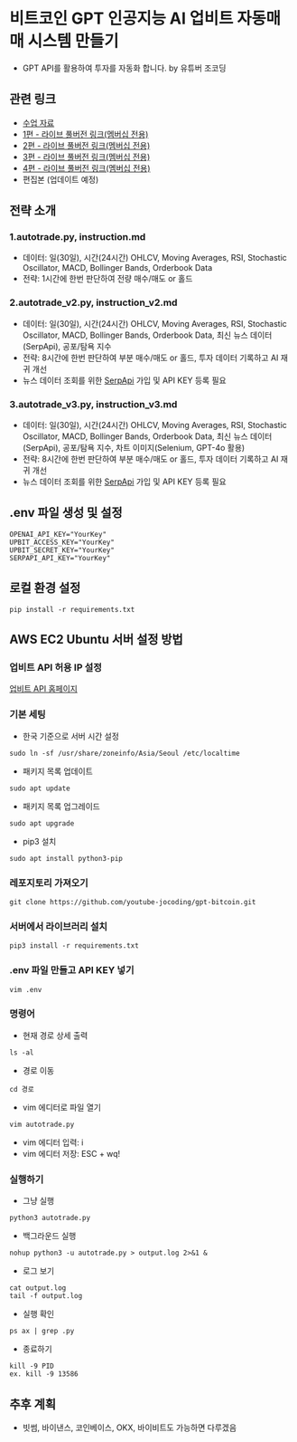 # 비트코인 GPT 인공지능 AI 업비트 자동매매 시스템 만들기
- GPT API를 활용하여 투자를 자동화 합니다. by 유튜버 조코딩

## 관련 링크
- [수업 자료](https://jocoding.net/bitcoin)
- [1편 - 라이브 풀버전 링크(멤버십 전용)](https://youtube.com/live/-7IVgjUw79s?feature=share)
- [2편 - 라이브 풀버전 링크(멤버십 전용)](https://youtube.com/live/GhZenus5rww?feature=share)
- [3편 - 라이브 풀버전 링크(멤버십 전용)](https://youtube.com/live/ORo8QAn-g74?feature=share)
- [4편 - 라이브 풀버전 링크(멤버십 전용)](https://youtube.com/live/mUTGW4MhL-8?feature=share)
- 편집본 (업데이트 예정)

## 전략 소개
### 1.autotrade.py, instruction.md
- 데이터: 일(30일), 시간(24시간) OHLCV, Moving Averages, RSI, Stochastic Oscillator, MACD, Bollinger Bands, Orderbook Data
- 전략: 1시간에 한번 판단하여 전량 매수/매도 or 홀드

### 2.autotrade_v2.py, instruction_v2.md
- 데이터: 일(30일), 시간(24시간) OHLCV, Moving Averages, RSI, Stochastic Oscillator, MACD, Bollinger Bands, Orderbook Data, 최신 뉴스 데이터(SerpApi), 공포/탐욕 지수
- 전략:  8시간에 한번 판단하여 부분 매수/매도 or 홀드, 투자 데이터 기록하고 AI 재귀 개선
- 뉴스 데이터 조회를 위한 [SerpApi](https://serpapi.com/) 가입 및 API KEY 등록 필요

### 3.autotrade_v3.py, instruction_v3.md
- 데이터: 일(30일), 시간(24시간) OHLCV, Moving Averages, RSI, Stochastic Oscillator, MACD, Bollinger Bands, Orderbook Data, 최신 뉴스 데이터(SerpApi), 공포/탐욕 지수, 차트 이미지(Selenium, GPT-4o 활용)
- 전략:  8시간에 한번 판단하여 부분 매수/매도 or 홀드, 투자 데이터 기록하고 AI 재귀 개선
- 뉴스 데이터 조회를 위한 [SerpApi](https://serpapi.com/) 가입 및 API KEY 등록 필요

## .env 파일 생성 및 설정
```
OPENAI_API_KEY="YourKey"
UPBIT_ACCESS_KEY="YourKey"
UPBIT_SECRET_KEY="YourKey"
SERPAPI_API_KEY="YourKey"
```

## 로컬 환경 설정
```
pip install -r requirements.txt
```

## AWS EC2 Ubuntu 서버 설정 방법
### 업비트 API 허용 IP 설정
[업비트 API 홈페이지](https://upbit.com/mypage/open_api_management)

### 기본 세팅
- 한국 기준으로 서버 시간 설정
```
sudo ln -sf /usr/share/zoneinfo/Asia/Seoul /etc/localtime
```
- 패키지 목록 업데이트
```
sudo apt update
```
- 패키지 목록 업그레이드
```
sudo apt upgrade
```
- pip3 설치
```
sudo apt install python3-pip
```
### 레포지토리 가져오기
```
git clone https://github.com/youtube-jocoding/gpt-bitcoin.git
```
### 서버에서 라이브러리 설치
```
pip3 install -r requirements.txt
```
### .env 파일 만들고 API KEY 넣기
```
vim .env
```
### 명령어
- 현재 경로 상세 출력
```
ls -al
```
- 경로 이동
```
cd 경로
```
- vim 에디터로 파일 열기
```
vim autotrade.py
```
- vim 에디터 입력: i
- vim 에디터 저장: ESC + wq!
### 실행하기
- 그냥 실행
```
python3 autotrade.py
```
- 백그라운드 실행
```
nohup python3 -u autotrade.py > output.log 2>&1 &
```
- 로그 보기
```
cat output.log
tail -f output.log
```
- 실행 확인
```
ps ax | grep .py
```
- 종료하기
```
kill -9 PID
ex. kill -9 13586
```
## 추후 계획
- 빗썸, 바이낸스, 코인베이스, OKX, 바이비트도 가능하면 다루겠음